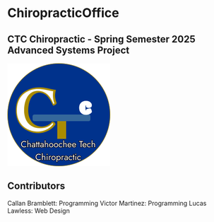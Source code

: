 # ChiropracticOffice
## CTC Chiropractic - Spring Semester 2025 Advanced Systems Project
![CTC Chiropractic](https://github.com/callanb5/ChiropracticOffice/blob/main/web/img/CTC_Logo.png?raw=true)
## Contributors
Callan Bramblett: Programming
Victor Martinez: Programming
Lucas Lawless: Web Design
